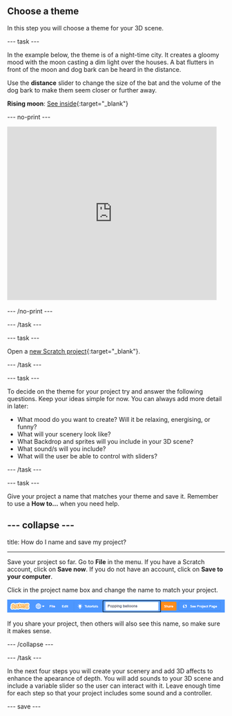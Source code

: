 ## Choose a theme

In this step you will choose a theme for your 3D scene.

--- task ---

In the example below, the theme is of a night-time city. It creates a gloomy mood with the moon casting a dim light over the houses. A bat flutters in front of the moon and dog bark can be heard in the distance. 

Use the **distance** slider to change the size of the bat and the volume of the dog bark to make them seem closer or further away. 

**Rising moon**: [See inside](https://scratch.mit.edu/projects/445119855/editor){:target="_blank"}

--- no-print ---

<div class="scratch-preview">
  <iframe src="https://scratch.mit.edu/projects/445119855/embed" allowtransparency="true" width="485" height="402" frameborder="0" scrolling="no" allowfullscreen></iframe>
</div>

--- /no-print ---

--- /task ---

--- task ---

Open a [new Scratch project](https://scratch.mit.edu/projects/editor){:target="_blank"}.

--- /task ---

--- task ---

To decide on the theme for your project try and answer the following questions. Keep your ideas simple for now. You can always add more detail in later:
+ What mood do you want to create? Will it be relaxing, energising, or funny?
+ What will your scenery look like?
+ What Backdrop and sprites will you include in your 3D scene?
+ What sound/s will you include?
+ What will the user be able to control with sliders?

--- /task ---

--- task ---

Give your project a name that matches your theme and save it. Remember to use a **How to…** when you need help.

--- collapse ---
---

title: How do I name and save my project?

---

Save your project so far. Go to **File** in the menu. If you have a Scratch account, click on **Save now**. If you do not have an account, click on **Save to your computer**.

Click in the project name box and change the name to match your project. 

![Project name highlighted](images/change-project-name.png)

If you share your project, then others will also see this name, so make sure it makes sense. 

--- /collapse --- 

--- /task ---

In the next four steps you will create your scenery and add 3D affects to enhance the apearance of depth. You will add sounds to your 3D scene and include a variable slider so the user can interact with it. Leave enough time for each step so that your project includes some sound and a controller.

--- save ---
